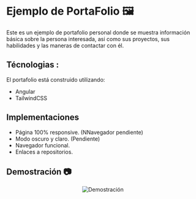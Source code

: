 # Ejemplo de PortaFolio 🖼️
Este es un ejemplo de portafolio personal donde se muestra información básica sobre la persona interesada, asi como sus proyectos, sus habilidades y las maneras de contactar con él. 

## Técnologias :

El portafolio está construido utilizando:

- Angular
- TailwindCSS

## Implementaciones

- Página 100% responsive. (NNavegador pendiente)
- Modo oscuro y claro. (Pendiente)
- Navegador funcional.
- Enlaces a repositorios.

  
## Demostración 📷

<div style="text-align:center;">
  <img src="https://github.com/KevinJG994/PortFolio/assets/96546093/325f900b-9a16-4c0b-a0bf-8b531ad8cdce" alt="Demostración">
</div>
